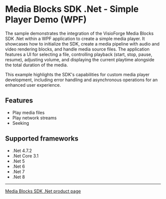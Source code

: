 # Media Blocks SDK .Net - Simple Player Demo (WPF)

The sample demonstrates the integration of the VisioForge Media Blocks SDK .Net within a WPF application to create a simple media player. It showcases how to initialize the SDK, create a media pipeline with audio and video rendering blocks, and handle media source files. The application features a UI for selecting a file, controlling playback (start, stop, pause, resume), adjusting volume, and displaying the current playtime alongside the total duration of the media.

This example highlights the SDK's capabilities for custom media player development, including error handling and asynchronous operations for an enhanced user experience.

## Features

- Play media files
- Play network streams
- Seeking

## Supported frameworks

- .Net 4.7.2
- .Net Core 3.1
- .Net 5
- .Net 6
- .Net 7
- .Net 8

---

[Media Blocks SDK .Net product page](https://www.visioforge.com/media-blocks-sdk)
